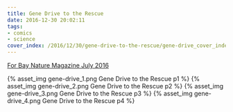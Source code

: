 ```yaml
---
title: Gene Drive to the Rescue
date: 2016-12-30 20:02:11
tags:
- comics
- science
cover_index: /2016/12/30/gene-drive-to-the-rescue/gene-drive_cover_index.png
---
```

[For Bay Nature Magazine July 2016](https://baynature.org/article/re-coding-conservation/)

{% asset_img gene-drive_1.png Gene Drive to the Rescue p1 %}
{% asset_img gene-drive_2.png Gene Drive to the Rescue p2 %}
{% asset_img gene-drive_3.png Gene Drive to the Rescue p3 %}
{% asset_img gene-drive_4.png Gene Drive to the Rescue p4 %}
